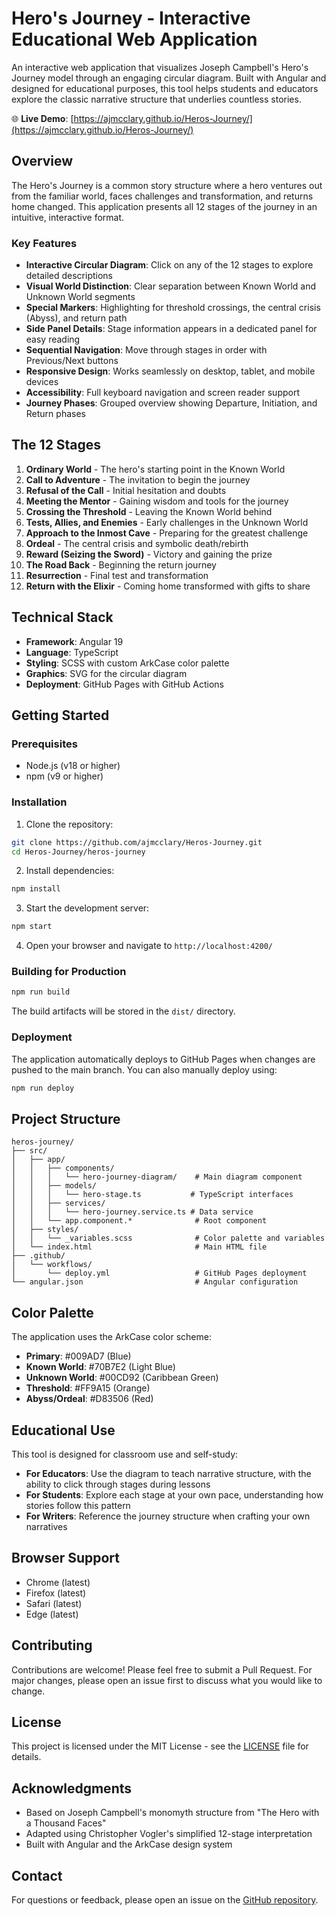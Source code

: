 # Hero's Journey - Interactive Educational Web Application

An interactive web application that visualizes Joseph Campbell's Hero's Journey model through an engaging circular diagram. Built with Angular and designed for educational purposes, this tool helps students and educators explore the classic narrative structure that underlies countless stories.

🌐 **Live Demo**: [https://ajmcclary.github.io/Heros-Journey/](https://ajmcclary.github.io/Heros-Journey/)

## Overview

The Hero's Journey is a common story structure where a hero ventures out from the familiar world, faces challenges and transformation, and returns home changed. This application presents all 12 stages of the journey in an intuitive, interactive format.

### Key Features

- **Interactive Circular Diagram**: Click on any of the 12 stages to explore detailed descriptions
- **Visual World Distinction**: Clear separation between Known World and Unknown World segments
- **Special Markers**: Highlighting for threshold crossings, the central crisis (Abyss), and return path
- **Side Panel Details**: Stage information appears in a dedicated panel for easy reading
- **Sequential Navigation**: Move through stages in order with Previous/Next buttons
- **Responsive Design**: Works seamlessly on desktop, tablet, and mobile devices
- **Accessibility**: Full keyboard navigation and screen reader support
- **Journey Phases**: Grouped overview showing Departure, Initiation, and Return phases

## The 12 Stages

1. **Ordinary World** - The hero's starting point in the Known World
2. **Call to Adventure** - The invitation to begin the journey
3. **Refusal of the Call** - Initial hesitation and doubts
4. **Meeting the Mentor** - Gaining wisdom and tools for the journey
5. **Crossing the Threshold** - Leaving the Known World behind
6. **Tests, Allies, and Enemies** - Early challenges in the Unknown World
7. **Approach to the Inmost Cave** - Preparing for the greatest challenge
8. **Ordeal** - The central crisis and symbolic death/rebirth
9. **Reward (Seizing the Sword)** - Victory and gaining the prize
10. **The Road Back** - Beginning the return journey
11. **Resurrection** - Final test and transformation
12. **Return with the Elixir** - Coming home transformed with gifts to share

## Technical Stack

- **Framework**: Angular 19
- **Language**: TypeScript
- **Styling**: SCSS with custom ArkCase color palette
- **Graphics**: SVG for the circular diagram
- **Deployment**: GitHub Pages with GitHub Actions

## Getting Started

### Prerequisites

- Node.js (v18 or higher)
- npm (v9 or higher)

### Installation

1. Clone the repository:
```bash
git clone https://github.com/ajmcclary/Heros-Journey.git
cd Heros-Journey/heros-journey
```

2. Install dependencies:
```bash
npm install
```

3. Start the development server:
```bash
npm start
```

4. Open your browser and navigate to `http://localhost:4200/`

### Building for Production

```bash
npm run build
```

The build artifacts will be stored in the `dist/` directory.

### Deployment

The application automatically deploys to GitHub Pages when changes are pushed to the main branch. You can also manually deploy using:

```bash
npm run deploy
```

## Project Structure

```
heros-journey/
├── src/
│   ├── app/
│   │   ├── components/
│   │   │   └── hero-journey-diagram/    # Main diagram component
│   │   ├── models/
│   │   │   └── hero-stage.ts           # TypeScript interfaces
│   │   ├── services/
│   │   │   └── hero-journey.service.ts # Data service
│   │   └── app.component.*              # Root component
│   ├── styles/
│   │   └── _variables.scss              # Color palette and variables
│   └── index.html                       # Main HTML file
├── .github/
│   └── workflows/
│       └── deploy.yml                   # GitHub Pages deployment
└── angular.json                         # Angular configuration
```

## Color Palette

The application uses the ArkCase color scheme:
- **Primary**: #009AD7 (Blue)
- **Known World**: #70B7E2 (Light Blue)
- **Unknown World**: #00CD92 (Caribbean Green)
- **Threshold**: #FF9A15 (Orange)
- **Abyss/Ordeal**: #D83506 (Red)

## Educational Use

This tool is designed for classroom use and self-study:

- **For Educators**: Use the diagram to teach narrative structure, with the ability to click through stages during lessons
- **For Students**: Explore each stage at your own pace, understanding how stories follow this pattern
- **For Writers**: Reference the journey structure when crafting your own narratives

## Browser Support

- Chrome (latest)
- Firefox (latest)
- Safari (latest)
- Edge (latest)

## Contributing

Contributions are welcome! Please feel free to submit a Pull Request. For major changes, please open an issue first to discuss what you would like to change.

## License

This project is licensed under the MIT License - see the [LICENSE](LICENSE) file for details.

## Acknowledgments

- Based on Joseph Campbell's monomyth structure from "The Hero with a Thousand Faces"
- Adapted using Christopher Vogler's simplified 12-stage interpretation
- Built with Angular and the ArkCase design system

## Contact

For questions or feedback, please open an issue on the [GitHub repository](https://github.com/ajmcclary/Heros-Journey/issues).